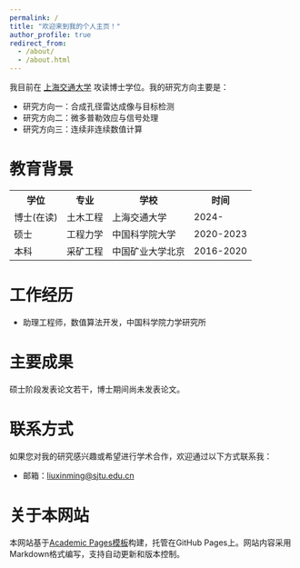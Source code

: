 ```yaml
---
permalink: /
title: "欢迎来到我的个人主页！"
author_profile: true
redirect_from: 
  - /about/
  - /about.html
---
```


我目前在 [上海交通大学](https://www.sjtu.edu.cn/) 攻读博士学位。我的研究方向主要是：

* 研究方向一：合成孔径雷达成像与目标检测
* 研究方向二：微多普勒效应与信号处理
* 研究方向三：连续非连续数值计算

教育背景
======
<table>
  <tr>
    <th>学位</th>
    <th>专业</th>
    <th>学校</th>
    <th>时间</th>
  </tr>
  <tr>
    <td>博士(在读)</td>
    <td>土木工程</td>
    <td>上海交通大学</td>
    <td>2024-</td>
  </tr>
  <tr>
    <td>硕士</td>
    <td>工程力学</td>
    <td>中国科学院大学</td>
    <td>2020-2023</td>
  </tr>
  <tr>
    <td>本科</td>
    <td>采矿工程</td>
    <td>中国矿业大学北京</td>
    <td>2016-2020</td>
  </tr>
</table>

工作经历
======
* 助理工程师，数值算法开发，中国科学院力学研究所

主要成果
======
硕士阶段发表论文若干，博士期间尚未发表论文。

联系方式
======
如果您对我的研究感兴趣或希望进行学术合作，欢迎通过以下方式联系我：

* 邮箱：liuxinming@sjtu.edu.cn

关于本网站
======
本网站基于[Academic Pages模板](https://github.com/academicpages/academicpages.github.io)构建，托管在GitHub Pages上。网站内容采用Markdown格式编写，支持自动更新和版本控制。
